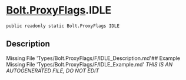 # [Bolt.ProxyFlags](Types/Bolt.ProxyFlags.md).IDLE
`public readonly static Bolt.ProxyFlags IDLE`
## Description
Missing File 'Types/Bolt.ProxyFlags/F/IDLE_Description.md'## Example
Missing File 'Types/Bolt.ProxyFlags/F/IDLE_Example.md'
*THIS IS AN AUTOGENERATED FILE, DO NOT EDIT*

